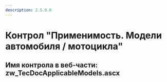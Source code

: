 ```yaml
---
description: 2.5.0.0
---
```


# Контрол "Применимость. Модели автомобиля / мотоцикла"

## Имя контрола в веб-части: zw\_TecDocApplicableModels.ascx

